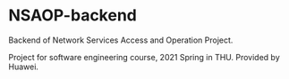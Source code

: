 # NSAOP-backend

Backend of Network Services Access and Operation Project.

Project for software engineering course, 2021 Spring in THU. Provided by Huawei.